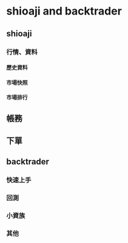 # shioaji and backtrader

## shioaji

### 行情、資料

#### 歷史資料

#### 市場快照

#### 市場排行

## 帳務

## 下單


## backtrader

### 快速上手

### 回測

### 小資族

### 其他

### 